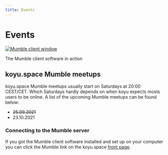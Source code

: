 ```yaml
---
title: Events
---
```


# Events

<div id="right">

[![Mumble client window](https://www.mumble.info/client-screenshots/connected.png)](https://www.mumble.info/client-screenshots/connected.png)
<figcaption>The Mumble client software in action</figcaption>

</div>

## koyu.space Mumble meetups

koyu.space Mumble meetups usually start on Saturdays at 20:00 CEST/CET. Which Saturdays hardly depends on when koyu expects mosts users to be online. A list of the upcoming Mumble meetups can be found below:

* ~~25.09.2021~~
* 23.10.2021

### Connecting to the Mumble server

If you got the Mumble client software installed and set up on your computer you can click the Mumble link on the koyu.space [front page](https://koyu.space/about).
